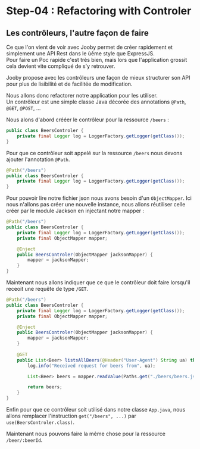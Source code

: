 # Step-04 : Refactoring with Controler

## Les contrôleurs, l'autre façon de faire

Ce que l'on vient de voir avec Jooby permet de créer rapidement et simplement une API Rest dans le ùême style que ExpressJS.  
Pour faire un Poc rapide c'est très bien, mais lors que l'application grossit cela devient vite compliqué de s'y retrouver.  

Jooby propose avec les contrôleurs une façon de mieux structurer son API pour plus 
de lisibilité et de facilitée de modification.  

Nous allons donc refactorer notre application pour les utiliser.  
Un contrôleur est une simple classe Java décorée des annotations `@Path`, `@GET`, `@POST`, ...

Nous alons d'abord crééer le contrôleur pour la ressource `/beers` : 

```Java
public class BeersControler {
    private final Logger log = LoggerFactory.getLogger(getClass());
}
```

Pour que ce contrôleur soit appelé sur la ressource `/beers` nous devons ajouter l'annotation `@Path`.

```Java
@Path("/beers")
public class BeersControler {
    private final Logger log = LoggerFactory.getLogger(getClass());
}
```

Pour pouvoir lire notre fichier json nous avons besoin d'un `ObjectMapper`. Ici nous n'allons pas créer une nouvelle instance, nous allons réutiliser celle créer par le module Jackson en injectant notre mapper : 

```Java
@Path("/beers")
public class BeersControler {
    private final Logger log = LoggerFactory.getLogger(getClass());
    private final ObjectMapper mapper;

    @Inject
    public BeersControler(ObjectMapper jacksonMapper) {
        mapper = jacksonMapper;
    }
}
```

Maintenant nous allons indiquer que ce que le contrôleur doit faire lorsqu'il receoit une requête de type `/GET`.

```Java
@Path("/beers")
public class BeersControler {
    private final Logger log = LoggerFactory.getLogger(getClass());
    private final ObjectMapper mapper;

    @Inject
    public BeersControler(ObjectMapper jacksonMapper) {
        mapper = jacksonMapper;
    }
    
    @GET
    public List<Beer> listsAllBeers(@Header("User-Agent") String ua) throws IOException {
        log.info("Received request for beers from", ua);

        List<Beer> beers = mapper.readValue(Paths.get("./beers/beers.json").toFile(), new TypeReference<List<Beer>>(){});

        return beers;
    }
}
```

Enfin pour que ce contrôleur soit utilisé dans notre classe `App.java`, nous allons remplacer l'instruction `get("/beers", ...)` par `use(BeersControler.class)`.

Maintenant nous pouvons faire la même chose pour la ressource `/beer/:beerId`.
